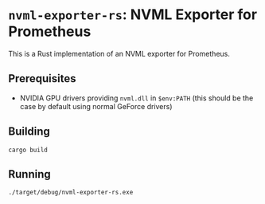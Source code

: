 # `nvml-exporter-rs`: NVML Exporter for Prometheus

This is a Rust implementation of an NVML exporter for Prometheus.

## Prerequisites

* NVIDIA GPU drivers providing `nvml.dll` in `$env:PATH` (this should be the case by default using normal GeForce drivers)

## Building

```
cargo build
```

## Running

```
./target/debug/nvml-exporter-rs.exe
```
